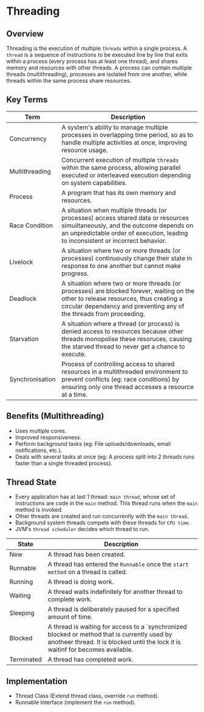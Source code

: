 # Threading

## Overview
Threading is the execution of multiple `threads` within a single process.
A `thread` is a sequence of instructions to be executed line by line that exits within a process (every process has at least one thread), and shares memory and resources with other threads.
A process can contain multiple threads (multithreading), processes are isolated from one another, while threads within the same process share resources.

## Key Terms
| Term            | Description                                                                                                                                                                                                      |
|-----------------|------------------------------------------------------------------------------------------------------------------------------------------------------------------------------------------------------------------|
| Concurrency     | A system's ability to manage multiple processes in overlapping time period, so as to handle multiple activities at once, improving resource usage.                                                               |
| Multithreading  | Concurrent execution of multiple `threads` within the same process, allowing parallel executed or interleaved execution depending on system capabilities.                                                        |
| Process         | A program that has its own memory and resources.                                                                                                                                                                 |
| Race Condition  | A situation when multiple threads (or processes) access shared data or resources simuiltaneously, and the outcome depends on an unpredictable order of execution, leading to inconsistent or incorrect behavior. |
| Livelock        | A situation where two or more threads (or processes) continuously change their state in response to one another but cannot make progress.                                                                        |
| Deadlock        | A situation where two or more threads (or processes) are blocked forever, waiting on the other to release resources, thus creating a circular dependency and preventing any of the threads from proceeding.      |
| Starvation      | A situation where a thread (or process) is denied access to resources because other threads monopolise these resoruces, causing the starved thread to never get a chance to execute.                             |
| Synchronisation | Process of controlling access to shared resources in a multithreaded environment to prevent conflicts (eg: race conditions) by ensuring only one thread accesses a resource at a time.                           |

## Benefits (Multithreading)
- Uses multiple cores.
- Improved responsiveness.
- Perform background tasks (eg: File uploads/downloads, email notifications, etc.).
- Deals with several tasks at once (eg: A process split into 2 threads runs faster than a single threaded process).

## Thread State
- Every application has at last 1 thread: `main thread`, whose set of instructions are code in the `main` method. This thread runs when the `main` method is invoked.
- Other threads are created and run concurrently with the `main thread`.
- Background system threads compete with these threads for `CPU time`.
- JVM's `thread scheduler` decides which thread to run.

| State      | Description                                                                                                                                                                      |
|------------|----------------------------------------------------------------------------------------------------------------------------------------------------------------------------------|
| New        | A thread has been created.                                                                                                                                                       |
| Runnable   | A thread has entered the `Runnable` once the `start method` on a thread is called.                                                                                               |
| Running    | A thread is doing work.                                                                                                                                                          |
| Waiting    | A thread waits indefinitely for another thread to complete work.                                                                                                                 |
| Sleeping   | A thread is deliberately paused for a specified amount of time.                                                                                                                  |
| Blocked    | A thread is waiting for access to a `synchronized blocked or method that is currently used by anotheer thread. It is blocked until the lock it is waitinf for becomes available. |                                                                                 
| Terminated | A thread has completed work.                                                                                                                                                     |

## Implementation
- Thread Class (Extend thread class, override `run` method).
- Runnable Interface (implement the `run` method).
